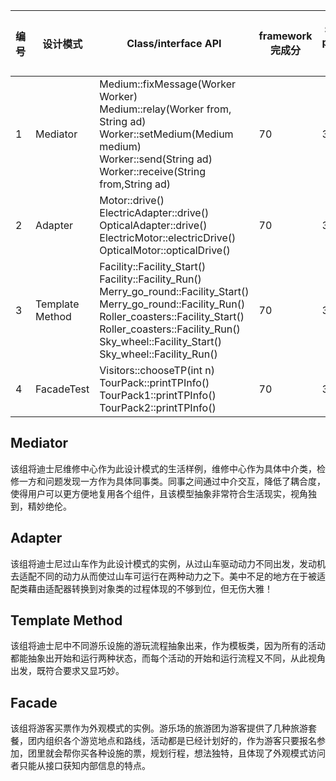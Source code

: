 | 编号 | 设计模式        | Class/interface API                                          | framework完成分 | Sample   program完成度 | 备注说明 |
| ---- | --------------- | ------------------------------------------------------------ | --------------- | ---------------------- | -------- |
| 1    | Mediator        | Medium::fixMessage(Worker Worker) <br>Medium::relay(Worker from, String ad)<br>Worker::setMedium(Medium medium)<br />Worker::send(String ad)<br />Worker::receive(String from,String ad) | 70              | 30                     |          |
| 2    | Adapter         | Motor::drive()<br />ElectricAdapter::drive()<br />OpticalAdapter::drive()<br />ElectricMotor::electricDrive()<br />OpticalMotor::opticalDrive() | 70              | 30                     |          |
| 3    | Template Method | Facility::Facility_Start()<br />Facility::Facility_Run()<br />Merry_go_round::Facility_Start()<br />Merry_go_round::Facility_Run()<br />Roller_coasters::Facility_Start()<br />Roller_coasters::Facility_Run()<br />Sky_wheel::Facility_Start()<br />Sky_wheel::Facility_Run()<br /> | 70              | 30                     |          |
| 4    | FacadeTest      | Visitors::chooseTP(int n)<br />TourPack::printTPInfo()<br />TourPack1::printTPInfo()<br />TourPack2::printTPInfo() | 70              | 30                     |          |

## Mediator

​	该组将迪士尼维修中心作为此设计模式的生活样例，维修中心作为具体中介类，检修一方和问题发现一方作为具体同事类。同事之间通过中介交互，降低了耦合度，使得用户可以更方便地复用各个组件，且该模型抽象非常符合生活现实，视角独到，精妙绝伦。

## Adapter

​	该组将迪士尼过山车作为此设计模式的实例，从过山车驱动动力不同出发，发动机去适配不同的动力从而使过山车可运行在两种动力之下。美中不足的地方在于被适配类藉由适配器转换到对象类的过程体现的不够到位，但无伤大雅！

## Template Method

​	该组将迪士尼中不同游乐设施的游玩流程抽象出来，作为模板类，因为所有的活动都能抽象出开始和运行两种状态，而每个活动的开始和运行流程又不同，从此视角出发，既符合要求又显巧妙。

## Facade

​	该组将游客买票作为外观模式的实例。游乐场的旅游团为游客提供了几种旅游套餐，团内组织各个游览地点和路线，活动都是已经计划好的，作为游客只要报名参加，团里就会帮你买各种设施的票，规划行程，想法独特，且体现了外观模式访问者只能从接口获知内部信息的特点。
